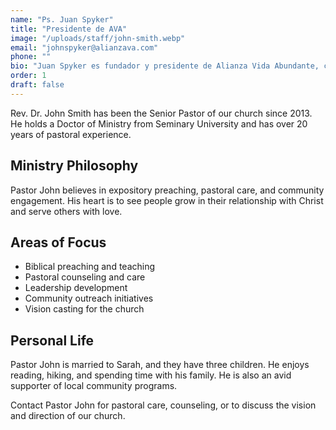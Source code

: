 ```yaml
---
name: "Ps. Juan Spyker"
title: "Presidente de AVA"
image: "/uploads/staff/john-smith.webp"
email: "johnspyker@alianzava.com"
phone: ""
bio: "Juan Spyker es fundador y presidente de Alianza Vida Abundante, con más de 50 años de experiencia pastoral. Tras pastorear durante dos décadas la iglesia Más Vida en Morelia, recibió de Dios el llamado a formar y acompañar a otros ministros. Su vida refleja una pasión constante por edificar la Iglesia y levantar nuevas generaciones de líderes."
order: 1
draft: false
---
```


Rev. Dr. John Smith has been the Senior Pastor of our church since 2013. He holds a Doctor of Ministry from Seminary University and has over 20 years of pastoral experience.

## Ministry Philosophy

Pastor John believes in expository preaching, pastoral care, and community engagement. His heart is to see people grow in their relationship with Christ and serve others with love.

## Areas of Focus

- Biblical preaching and teaching
- Pastoral counseling and care
- Leadership development
- Community outreach initiatives
- Vision casting for the church

## Personal Life

Pastor John is married to Sarah, and they have three children. He enjoys reading, hiking, and spending time with his family. He is also an avid supporter of local community programs.

Contact Pastor John for pastoral care, counseling, or to discuss the vision and direction of our church.